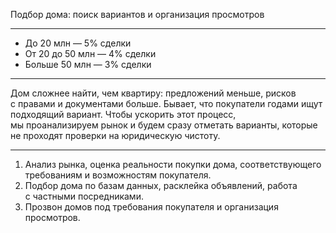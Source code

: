 Подбор дома: поиск вариантов и&nbsp;организация просмотров

---

* До 20 млн — 5% сделки
* От 20 до 50 млн — 4% сделки
* Больше 50 млн — 3% сделки

---

Дом сложнее найти, чем&nbsp;квартиру: предложений меньше, рисков с&nbsp;правами и&nbsp;документами больше. Бывает, что&nbsp;покупатели годами ищут подходящий вариант. Чтобы ускорить этот процесс, мы&nbsp;проанализируем рынок и&nbsp;будем сразу отметать варианты, которые не&nbsp;проходят проверки на&nbsp;юридическую чистоту.

----

1. Анализ рынка, оценка реальности покупки дома, соответствующего требованиям и&nbsp;возможностям покупателя.
2. Подбор дома по&nbsp;базам данных, расклейка объявлений, работа с&nbsp;частными посредниками.
3. Прозвон домов под&nbsp;требования покупателя и&nbsp;организация просмотров.